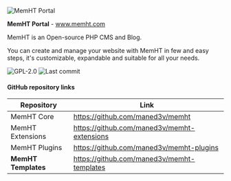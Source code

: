 ![MemHT Portal](http://www.memht.com/assets/git/memht-templates.png)

**MemHT Portal** - www.memht.com

MemHT is an Open-source PHP CMS and Blog.

You can create and manage your website with MemHT in few and easy steps, it's customizable, expandable and suitable for all your needs.

![GPL-2.0](https://img.shields.io/github/license/maned3v/memht-templates) ![Last commit](https://img.shields.io/github/last-commit/maned3v/memht-templates)

#### GitHub repository links
|Repository|Link|
|----------|----|
|MemHT Core|https://github.com/maned3v/memht|
|MemHT Extensions|https://github.com/maned3v/memht-extensions|
|MemHT Plugins|https://github.com/maned3v/memht-plugins|
|**MemHT Templates**|https://github.com/maned3v/memht-templates|
